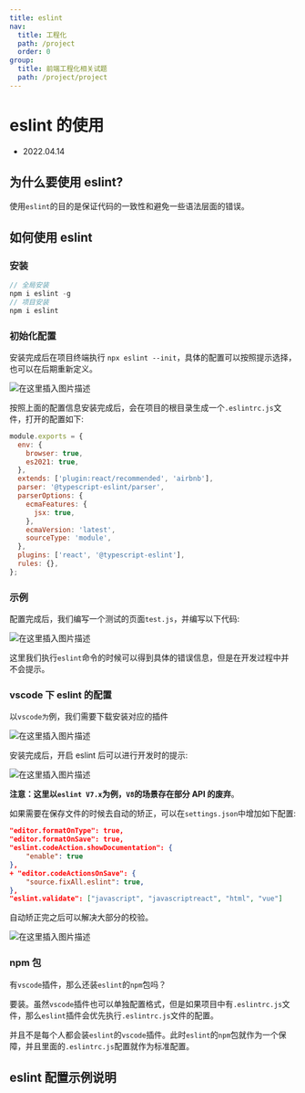```yaml
---
title: eslint
nav:
  title: 工程化
  path: /project
  order: 0
group:
  title: 前端工程化相关试题
  path: /project/project
---
```


# eslint 的使用

- 2022.04.14

## 为什么要使用 eslint?

使用`eslint`的目的是保证代码的一致性和避免一些语法层面的错误。

## 如何使用 eslint

### 安装

```js
// 全局安装
npm i eslint -g
// 项目安装
npm i eslint
```

### 初始化配置

安装完成后在项目终端执行 `npx eslint --init`，具体的配置可以按照提示选择，也可以在后期重新定义。

![在这里插入图片描述](https://img-blog.csdnimg.cn/8d9069d9dfb44800b33b5c8a9bce8d69.png?x-oss-process=image,type_d3F5LXplbmhlaQ,shadow_50,text_Q1NETiBAeGpsMjcxMzE0,size_20,color_FFFFFF,t_70,g_se,x_16)

按照上面的配置信息安装完成后，会在项目的根目录生成一个`.eslintrc.js`文件，打开的配置如下:

```js
module.exports = {
  env: {
    browser: true,
    es2021: true,
  },
  extends: ['plugin:react/recommended', 'airbnb'],
  parser: '@typescript-eslint/parser',
  parserOptions: {
    ecmaFeatures: {
      jsx: true,
    },
    ecmaVersion: 'latest',
    sourceType: 'module',
  },
  plugins: ['react', '@typescript-eslint'],
  rules: {},
};
```

### 示例

配置完成后，我们编写一个测试的页面`test.js`，并编写以下代码:

![在这里插入图片描述](https://img-blog.csdnimg.cn/afce9f7539a74972a943ef0eb9fb89d9.png?x-oss-process=image,type_d3F5LXplbmhlaQ,shadow_50,text_Q1NETiBAeGpsMjcxMzE0,size_20,color_FFFFFF,t_70,g_se,x_16)

这里我们执行`eslint`命令的时候可以得到具体的错误信息，但是在开发过程中并不会提示。

### vscode 下 eslint 的配置

以`vscode为`例，我们需要下载安装对应的插件

![在这里插入图片描述](https://img-blog.csdnimg.cn/8501325d9cf04213aefc474e97b74181.png?x-oss-process=image,type_d3F5LXplbmhlaQ,shadow_50,text_Q1NETiBAeGpsMjcxMzE0,size_20,color_FFFFFF,t_70,g_se,x_16)

安装完成后，开启 eslint 后可以进行开发时的提示:

![在这里插入图片描述](https://img-blog.csdnimg.cn/d1410cb4eb544975a9347367dbef92b5.png?x-oss-process=image/watermark,type_d3F5LXplbmhlaQ,shadow_50,text_Q1NETiBAeGpsMjcxMzE0,size_20,color_FFFFFF,t_70,g_se,x_16)

**注意：这里以`eslint V7.x`为例，`V8`的场景存在部分 API 的废弃**。

如果需要在保存文件的时候去自动的矫正，可以在`settings.json`中增加如下配置:

```json
"editor.formatOnType": true,
"editor.formatOnSave": true,
"eslint.codeAction.showDocumentation": {
    "enable": true
},
+ "editor.codeActionsOnSave": {
    "source.fixAll.eslint": true,
},
"eslint.validate": ["javascript", "javascriptreact", "html", "vue"]
```

自动矫正完之后可以解决大部分的校验。

![在这里插入图片描述](https://img-blog.csdnimg.cn/93f3432605bc44b88857de5136f52460.png?x-oss-process=image/watermark,type_d3F5LXplbmhlaQ,shadow_50,text_Q1NETiBAeGpsMjcxMzE0,size_20,color_FFFFFF,t_70,g_se,x_16)

### npm 包

有`vscode`插件，那么还装`eslint`的`npm`包吗？

要装。虽然`vscode`插件也可以单独配置格式，但是如果项目中有`.eslintrc.js`文件，那么`eslint`插件会优先执行`.eslintrc.js`文件的配置。

并且不是每个人都会装`eslint`的`vscode`插件。此时`eslint`的`npm`包就作为一个保障，并且里面的`.eslintrc.js`配置就作为标准配置。

## eslint 配置示例说明

